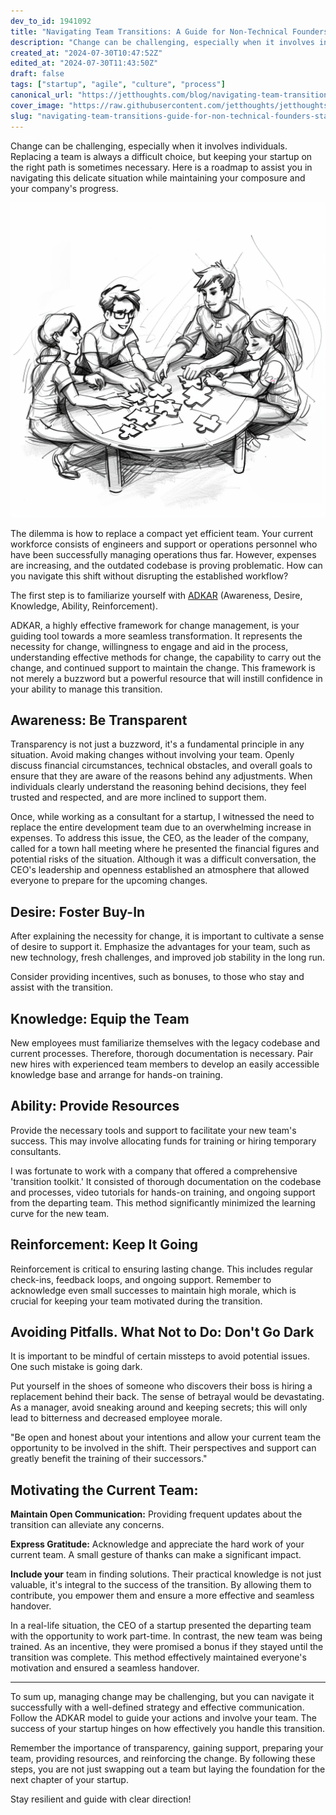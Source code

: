 ```yaml
---
dev_to_id: 1941092
title: "Navigating Team Transitions: A Guide for Non-Technical Founders"
description: "Change can be challenging, especially when it involves individuals. Replacing a team is always a..."
created_at: "2024-07-30T10:47:52Z"
edited_at: "2024-07-30T11:43:50Z"
draft: false
tags: ["startup", "agile", "culture", "process"]
canonical_url: "https://jetthoughts.com/blog/navigating-team-transitions-guide-for-non-technical-founders-startup-agile/"
cover_image: "https://raw.githubusercontent.com/jetthoughts/jetthoughts.github.io/master/static/assets/img/blog/navigating-team-transitions-guide-for-non-technical-founders-startup-agile/cover.png"
slug: "navigating-team-transitions-guide-for-non-technical-founders-startup-agile"
---
```

Change can be challenging, especially when it involves individuals. Replacing a team is always a difficult choice, but keeping your startup on the right path is sometimes necessary. Here is a roadmap to assist you in navigating this delicate situation while maintaining your composure and your company's progress.

![Image description](https://raw.githubusercontent.com/jetthoughts/jetthoughts.github.io/master/static/assets/img/blog/navigating-team-transitions-guide-for-non-technical-founders-startup-agile/file_0.png)

The dilemma is how to replace a compact yet efficient team. Your current workforce consists of engineers and support or operations personnel who have been successfully managing operations thus far. However, expenses are increasing, and the outdated codebase is proving problematic. How can you navigate this shift without disrupting the established workflow?

The first step is to familiarize yourself with [ADKAR](https://jetthoughts.com/blog/transforming-titans-outsourcing-odyssey-leadership-agile/) (Awareness, Desire, Knowledge, Ability, Reinforcement).

ADKAR, a highly effective framework for change management, is your guiding tool towards a more seamless transformation. It represents the necessity for change, willingness to engage and aid in the process, understanding effective methods for change, the capability to carry out the change, and continued support to maintain the change. This framework is not merely a buzzword but a powerful resource that will instill confidence in your ability to manage this transition.

Awareness: Be Transparent
-------------------------

Transparency is not just a buzzword, it's a fundamental principle in any situation. Avoid making changes without involving your team. Openly discuss financial circumstances, technical obstacles, and overall goals to ensure that they are aware of the reasons behind any adjustments. When individuals clearly understand the reasoning behind decisions, they feel trusted and respected, and are more inclined to support them.

Once, while working as a consultant for a startup, I witnessed the need to replace the entire development team due to an overwhelming increase in expenses. To address this issue, the CEO, as the leader of the company, called for a town hall meeting where he presented the financial figures and potential risks of the situation. Although it was a difficult conversation, the CEO's leadership and openness established an atmosphere that allowed everyone to prepare for the upcoming changes.

Desire: Foster Buy-In
---------------------

After explaining the necessity for change, it is important to cultivate a sense of desire to support it. Emphasize the advantages for your team, such as new technology, fresh challenges, and improved job stability in the long run.

Consider providing incentives, such as bonuses, to those who stay and assist with the transition.

Knowledge: Equip the Team
-------------------------

New employees must familiarize themselves with the legacy codebase and current processes. Therefore, thorough documentation is necessary. Pair new hires with experienced team members to develop an easily accessible knowledge base and arrange for hands-on training.

Ability: Provide Resources
--------------------------

Provide the necessary tools and support to facilitate your new team's success. This may involve allocating funds for training or hiring temporary consultants.

I was fortunate to work with a company that offered a comprehensive 'transition toolkit.' It consisted of thorough documentation on the codebase and processes, video tutorials for hands-on training, and ongoing support from the departing team. This method significantly minimized the learning curve for the new team.

Reinforcement: Keep It Going
----------------------------

Reinforcement is critical to ensuring lasting change. This includes regular check-ins, feedback loops, and ongoing support. Remember to acknowledge even small successes to maintain high morale, which is crucial for keeping your team motivated during the transition.

Avoiding Pitfalls. What Not to Do: Don't Go Dark
------------------------------------------------

It is important to be mindful of certain missteps to avoid potential issues. One such mistake is going dark.

Put yourself in the shoes of someone who discovers their boss is hiring a replacement behind their back. The sense of betrayal would be devastating. As a manager, avoid sneaking around and keeping secrets; this will only lead to bitterness and decreased employee morale.

"Be open and honest about your intentions and allow your current team the opportunity to be involved in the shift. Their perspectives and support can greatly benefit the training of their successors."

Motivating the Current Team:
----------------------------

**Maintain Open Communication:** Providing frequent updates about the transition can alleviate any concerns.

**Express Gratitude:** Acknowledge and appreciate the hard work of your current team. A small gesture of thanks can make a significant impact.

**Include your** team in finding solutions. Their practical knowledge is not just valuable, it's integral to the success of the transition. By allowing them to contribute, you empower them and ensure a more effective and seamless handover.

In a real-life situation, the CEO of a startup presented the departing team with the opportunity to work part-time. In contrast, the new team was being trained. As an incentive, they were promised a bonus if they stayed until the transition was complete. This method effectively maintained everyone's motivation and ensured a seamless handover.

---

To sum up, managing change may be challenging, but you can navigate it successfully with a well-defined strategy and effective communication. Follow the ADKAR model to guide your actions and involve your team. The success of your startup hinges on how effectively you handle this transition.

Remember the importance of transparency, gaining support, preparing your team, providing resources, and reinforcing the change. By following these steps, you are not just swapping out a team but laying the foundation for the next chapter of your startup.

Stay resilient and guide with clear direction!